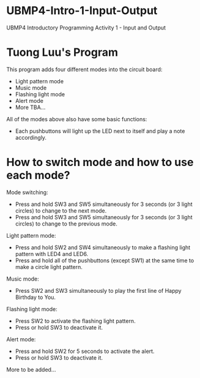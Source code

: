 # UBMP4-Intro-1-Input-Output
UBMP4 Introductory Programming Activity 1 - Input and Output
# Tuong Luu's Program
This program adds four different modes into the circuit board:
  - Light pattern mode
  - Music mode
  - Flashing light mode
  - Alert mode
  - More TBA...

All of the modes above also have some basic functions:
  - Each pushbuttons will light up the LED next to itself and play a note accordingly.
# How to switch mode and how to use each mode?
Mode switching:
  - Press and hold SW3 and SW5 simultaneously for 3 seconds (or 3 light circles) to change to the next mode.
  - Press and hold SW3 and SW5 simultaneously for 3 seconds (or 3 light circles) to change to the previous mode.

Light pattern mode:
  - Press and hold SW2 and SW4 simultaneously to make a flashing light pattern with LED4 and LED6.
  - Press and hold all of the pushbuttons (except SW1) at the same time to make a circle light pattern.

Music mode:
  - Press SW2 and SW3 simultaneously to play the first line of Happy Birthday to You.

Flashing light mode:
  - Press SW2 to activate the flashing light pattern.
  - Press or hold SW3 to deactivate it.

Alert mode:
  - Press and hold SW2 for 5 seconds to activate the alert.
  - Press or hold SW3 to deactivate it.

More to be added...

